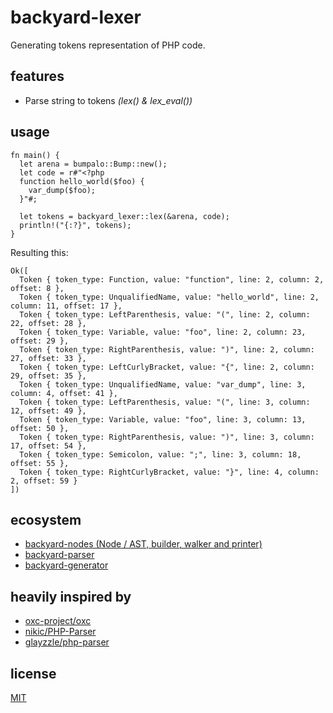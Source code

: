 # backyard-lexer

Generating tokens representation of PHP code.

## features

- Parse string to tokens _(lex() & lex_eval())_

## usage

    fn main() {
      let arena = bumpalo::Bump::new();
      let code = r#"<?php
      function hello_world($foo) {
        var_dump($foo);
      }"#;

      let tokens = backyard_lexer::lex(&arena, code);
      println!("{:?}", tokens);
    }

Resulting this:

    Ok([
      Token { token_type: Function, value: "function", line: 2, column: 2, offset: 8 },
      Token { token_type: UnqualifiedName, value: "hello_world", line: 2, column: 11, offset: 17 },
      Token { token_type: LeftParenthesis, value: "(", line: 2, column: 22, offset: 28 },
      Token { token_type: Variable, value: "foo", line: 2, column: 23, offset: 29 },
      Token { token_type: RightParenthesis, value: ")", line: 2, column: 27, offset: 33 },
      Token { token_type: LeftCurlyBracket, value: "{", line: 2, column: 29, offset: 35 },
      Token { token_type: UnqualifiedName, value: "var_dump", line: 3, column: 4, offset: 41 },
      Token { token_type: LeftParenthesis, value: "(", line: 3, column: 12, offset: 49 },
      Token { token_type: Variable, value: "foo", line: 3, column: 13, offset: 50 },
      Token { token_type: RightParenthesis, value: ")", line: 3, column: 17, offset: 54 },
      Token { token_type: Semicolon, value: ";", line: 3, column: 18, offset: 55 },
      Token { token_type: RightCurlyBracket, value: "}", line: 4, column: 2, offset: 59 }
    ])

## ecosystem

- [backyard-nodes (Node / AST, builder, walker and printer)](https://crates.io/crates/backyard-nodes)
- [backyard-parser](https://crates.io/crates/backyard-parser)
- [backyard-generator](https://crates.io/crates/backyard-generator)

## heavily inspired by

- [oxc-project/oxc](https://github.com/oxc-project/oxc)
- [nikic/PHP-Parser](https://github.com/nikic/PHP-Parser)
- [glayzzle/php-parser](https://github.com/glayzzle/php-parser)

## license

[MIT](https://github.com/Alzera/backyard/blob/main/LICENSE)
